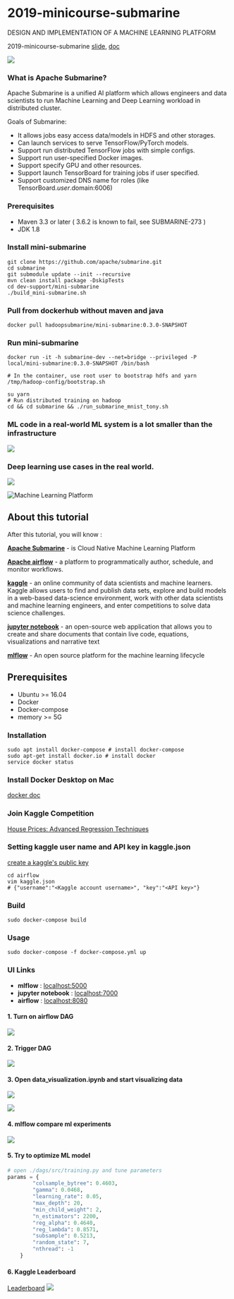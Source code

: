 # 2019-minicourse-submarine
DESIGN AND IMPLEMENTATION OF A MACHINE LEARNING PLATFORM

2019-minicourse-submarine [slide](https://docs.google.com/presentation/d/1KdOmE7ErS5SAeTr_YURkSXUwUPlNzA7RJchDUiN7F2U/edit?usp=sharing), [doc](https://hackmd.io/@pingsutw/H11HN5Z1U)

![](https://raw.githubusercontent.com/apache/hadoop-submarine/master/docs/assets/color_logo_with_text.png)

### What is Apache Submarine?

Apache Submarine is a unified AI platform which allows engineers and data scientists to run Machine Learning and Deep Learning workload in distributed cluster.

Goals of Submarine:
- It allows jobs easy access data/models in HDFS and other storages.
- Can launch services to serve TensorFlow/PyTorch models.
- Support run distributed TensorFlow jobs with simple configs.
- Support run user-specified Docker images.
- Support specify GPU and other resources.
- Support launch TensorBoard for training jobs if user specified.
- Support customized DNS name for roles (like TensorBoard.$user.$domain:6006)

### Prerequisites
- Maven 3.3 or later ( 3.6.2 is known to fail, see SUBMARINE-273 )
- JDK 1.8


### Install mini-submarine
```shell=
git clone https://github.com/apache/submarine.git
cd submarine
git submodule update --init --recursive
mvn clean install package -DskipTests
cd dev-support/mini-submarine 
./build_mini-submarine.sh
```

### Pull from dockerhub without maven and java
```shell=
docker pull hadoopsubmarine/mini-submarine:0.3.0-SNAPSHOT 
```

### Run mini-submarine
```shell=
docker run -it -h submarine-dev --net=bridge --privileged -P local/mini-submarine:0.3.0-SNAPSHOT /bin/bash

# In the container, use root user to bootstrap hdfs and yarn
/tmp/hadoop-config/bootstrap.sh

su yarn
# Run distributed training on hadoop
cd && cd submarine && ./run_submarine_mnist_tony.sh
```


### ML code in a real-world ML system is a lot smaller than the infrastructure 
![](https://miro.medium.com/max/840/1*NB4nRkgULkiCkl10lSOhlg.png)

### Deep learning use cases in the real world.

![](assets/ml-workflow.png)

![Machine Learning Platform](https://miro.medium.com/max/1825/1*EqIU3MHdhjRkP22vvku4XA.png)



## About this tutorial
 After this tutorial, you will know :
 
 **[Apache Submarine](https://github.com/apache/submarine)** - is Cloud Native Machine Learning Platform
 
 **[Apache airflow](https://github.com/apache/airflow)** -
 a platform to programmatically author, schedule, and monitor workflows.
  
 **[kaggle](https://www.kaggle.com/)** - an online 
 community of data scientists and machine learners. Kaggle allows users to 
 find and publish data sets, explore and build models in a web-based 
 data-science environment, work with other data scientists and machine 
 learning engineers, and enter competitions to solve data science challenges.

 **[jupyter notebook](https://jupyter.org/)** - an open-source web application that allows you to create 
 and share documents that contain live code, equations, visualizations and narrative text

 **[mlflow](https://mlflow.org/)** - An open source platform for the machine learning lifecycle

## Prerequisites
- Ubuntu >= 16.04
- Docker 
- Docker-compose
- memory >= 5G

### Installation
```shell script
sudo apt install docker-compose # install docker-compose
sudo apt-get install docker.io # install docker
service docker status
```

### Install Docker Desktop on Mac
[docker doc](https://docs.docker.com/docker-for-mac/install/)
### Join Kaggle Competition
[House Prices: Advanced Regression Techniques](https://www.kaggle.com/c/house-prices-advanced-regression-techniques)

### Setting kaggle user name and API key in kaggle.json
[create a kaggle's public key](https://www.kaggle.com/docs/api)
```shell script
cd airflow
vim kaggle.json
# {"username":"<Kaggle account username>", "key":"<API key>"}
```
### Build
```shell script
sudo docker-compose build
```

### Usage
```shell script
sudo docker-compose -f docker-compose.yml up
```

### UI Links
- **mlflow** : [localhost:5000](localhost:5000)
- **jupyter notebook** : [localhost:7000](localhost:7000)
- **airflow** : [localhost:8080](localhost:8080)

#### 1.  Turn on airflow DAG
![](assets/dag_on.png)

#### 2. Trigger DAG
![](assets/airflow-ui.png)

#### 3. Open data_visualization.ipynb and start visualizing data
![](assets/headmap.png)

![](assets/displot.png)

#### 4. mlflow compare ml experiments
![](assets/mlflow.png)

#### 5. Try to optimize ML model
```python
# open ./dags/src/training.py and tune parameters
params = {
        "colsample_bytree": 0.4603,
        "gamma": 0.0468,
        "learning_rate": 0.05,
        "max_depth": 20,
        "min_child_weight": 2,
        "n_estimators": 2200,
        "reg_alpha": 0.4640,
        "reg_lambda": 0.8571,
        "subsample": 0.5213,
        "random_state": 7,
        "nthread": -1
    }
```

#### 6. Kaggle Leaderboard
[Leaderboard](https://www.kaggle.com/c/house-prices-advanced-regression-techniques/leaderboard)
![](assets/leaderboard.png)
